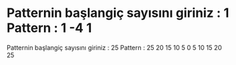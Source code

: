 Patternin başlangiç sayısını giriniz : 1
Pattern : 1 -4 1 
===========================================
Patternin başlangiç sayısını giriniz : 25
Pattern : 25 20 15 10 5 0 5 10 15 20 25 
